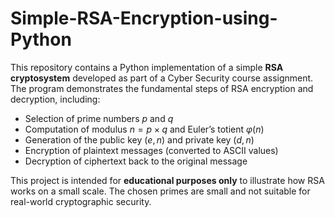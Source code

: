# Simple-RSA-Encryption-using-Python


This repository contains a Python implementation of a simple **RSA cryptosystem** developed as part of a Cyber Security course assignment. The program demonstrates the fundamental steps of RSA encryption and decryption, including:

* Selection of prime numbers $p$ and $q$
* Computation of modulus $n = p \times q$ and Euler’s totient $\varphi(n)$
* Generation of the public key $(e, n)$ and private key $(d, n)$
* Encryption of plaintext messages (converted to ASCII values)
* Decryption of ciphertext back to the original message

This project is intended for **educational purposes only** to illustrate how RSA works on a small scale. The chosen primes are small and not suitable for real-world cryptographic security.
